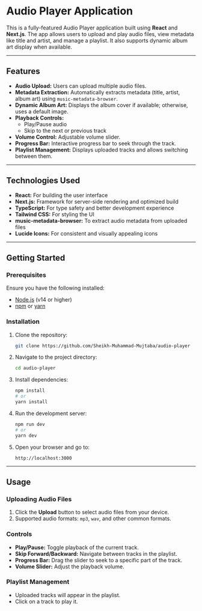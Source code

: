 # Audio Player Application

This is a fully-featured Audio Player application built using **React** and **Next.js**. The app allows users to upload and play audio files, view metadata like title and artist, and manage a playlist. It also supports dynamic album art display when available.

---

## **Features**
- **Audio Upload:** Users can upload multiple audio files.
- **Metadata Extraction:** Automatically extracts metadata (title, artist, album art) using `music-metadata-browser`.
- **Dynamic Album Art:** Displays the album cover if available; otherwise, uses a default image.
- **Playback Controls:**
  - Play/Pause audio
  - Skip to the next or previous track
- **Volume Control:** Adjustable volume slider.
- **Progress Bar:** Interactive progress bar to seek through the track.
- **Playlist Management:** Displays uploaded tracks and allows switching between them.

---

## **Technologies Used**
- **React:** For building the user interface
- **Next.js:** Framework for server-side rendering and optimized build
- **TypeScript:** For type safety and better development experience
- **Tailwind CSS:** For styling the UI
- **music-metadata-browser:** To extract audio metadata from uploaded files
- **Lucide Icons:** For consistent and visually appealing icons

---

## **Getting Started**

### Prerequisites
Ensure you have the following installed:
- [Node.js](https://nodejs.org/) (v14 or higher)
- [npm](https://www.npmjs.com/) or [yarn](https://yarnpkg.com/)

### Installation
1. Clone the repository:
   ```bash
   git clone https://github.com/Sheikh-Muhammad-Mujtaba/audio-player
   ```

2. Navigate to the project directory:
   ```bash
   cd audio-player
   ```

3. Install dependencies:
   ```bash
   npm install
   # or
   yarn install
   ```

4. Run the development server:
   ```bash
   npm run dev
   # or
   yarn dev
   ```

5. Open your browser and go to:
   ```
   http://localhost:3000
   ```

---


## **Usage**

### Uploading Audio Files
1. Click the **Upload** button to select audio files from your device.
2. Supported audio formats: `mp3`, `wav`, and other common formats.

### Controls
- **Play/Pause:** Toggle playback of the current track.
- **Skip Forward/Backward:** Navigate between tracks in the playlist.
- **Progress Bar:** Drag the slider to seek to a specific part of the track.
- **Volume Slider:** Adjust the playback volume.

### Playlist Management
- Uploaded tracks will appear in the playlist.
- Click on a track to play it.
